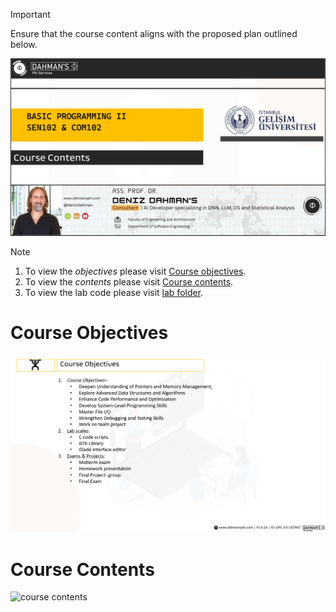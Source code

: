 > [!IMPORTANT] 
> Ensure that the course content aligns with the proposed plan outlined below.

![c programming two](/assets/c_prog_two.png)

> [!NOTE]
> 1. To view the *objectives* please visit [Course objectives](#course-objectives).
> 2. To view the *contents* please visit [Course contents](#course-contents).
> 3. To view the lab code please visit [lab folder](/lab/).


# Course Objectives

![course objectives](./assets/objective.png)

# Course Contents

![course contents](./assets/conts.gif)





